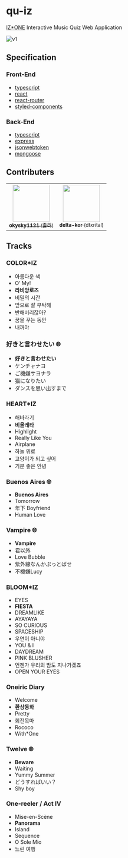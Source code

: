 # qu-iz
[IZ*ONE](https://en.wikipedia.org/wiki/Iz*One, "IZ*ONE (아이즈원)") Interactive Music Quiz Web Application

![v1](https://user-images.githubusercontent.com/48397257/129847493-9cfe52ce-8849-4a49-9cbd-9e8de07524a1.png)

## Specification
### Front-End
- [typescript](https://www.npmjs.com/package/typescript)
- [react](https://www.npmjs.com/package/react)
- [react-router](https://www.npmjs.com/package/react-router)
- [styled-components](https://www.npmjs.com/package/styled-components)

### Back-End
- [typescript](https://www.npmjs.com/package/typescript)
- [express](https://www.npmjs.com/package/express)
- [jsonwebtoken](https://www.npmjs.com/package/jsonwebtoken)
- [mongoose](https://www.npmjs.com/package/mongoose)

## Contributers
<table>
  <tr>
    <td align="center">
      <a href="https://github.com/okysky1121">
        <img src="https://avatars.githubusercontent.com/u/58683489?v=4&s=100" width="100px;" alt=""/>
        <br />
        <sub><b>okysky1121</b> (졸려)</sub>
      </a>
      <br />
    </td>
    <td align="center">
      <a href="https://github.com/delta-kor">
        <img src="https://avatars.githubusercontent.com/u/48397257?v=4&s=100" width="100px;" alt=""/>
        <br />
        <sub><b>delta-kor</b> (dtxrital)</sub>
      </a>
      <br />
    </td>
  </tr>
</table>

## Tracks
### COLOR*IZ
- 아름다운 색
- O’ My!
- **라비앙로즈**
- 비밀의 시간
- 앞으로 잘 부탁해
- 반해버리잖아?
- 꿈을 꾸는 동안
- 내꺼야

### 好きと言わせたい :globe_with_meridians:
- **好きと言わせたい**
- ケンチャナヨ
- ご機嫌サヨナラ
- 猫になりたい
- ダンスを思い出すまで

### HEART*IZ
- 해바라기
- **비올레타**
- Highlight
- Really Like You
- Airplane
- 하늘 위로
- 고양이가 되고 싶어
- 기분 좋은 안녕

### Buenos Aires :globe_with_meridians:
- **Buenos Aires**
- Tomorrow
- 年下 Boyfriend
- Human Love

### Vampire :globe_with_meridians:
- **Vampire**
- 君以外
- Love Bubble
- 紫外線なんかぷっとばせ
- 不機嫌Lucy

### BLOOM*IZ
- EYES
- **FIESTA**
- DREAMLIKE
- AYAYAYA
- SO CURIOUS
- SPACESHIP
- 우연이 아니야
- YOU & I
- DAYDREAM
- PINK BLUSHER
- 언젠가 우리의 밤도 지나가겠죠
- OPEN YOUR EYES

### Oneiric Diary
- Welcome
- **환상동화**
- Pretty
- 회전목마
- Rococo
- With*One

### Twelve :globe_with_meridians:
- **Beware**
- Waiting
- Yummy Summer
- どうすればいい？
- Shy boy

### One-reeler / Act IV
- Mise-en-Scène
- **Panorama**
- Island
- Sequence
- O Sole Mio
- 느린 여행
